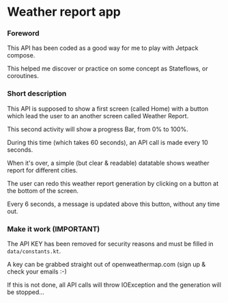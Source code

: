 # Weather report app 

### Foreword

This API has been coded as a good way for me to play with Jetpack compose. 

This helped me discover or practice on some concept as Stateflows, or coroutines.

### Short description

This API is supposed to show a first screen (called Home) with a button which lead the user to an another screen called Weather Report. 

This second activity will show a progress Bar, from 0% to 100%.

During this time (which takes 60 seconds), an API call is made every 10 seconds.

When it's over, a simple (but clear & readable) datatable shows weather report for different cities.

The user can redo this weather report generation by clicking on a button at the bottom of the screen. 

Every 6 seconds, a message is updated above this button, without any time out.


### Make it work (**IMPORTANT**)

The API KEY has been removed for security reasons and must be filled in `data/constants.kt`.

A key can be grabbed straight out of openweathermap.com (sign up & check your emails :-)

If this is not done, all API calls will throw IOException and the generation will be stopped...
